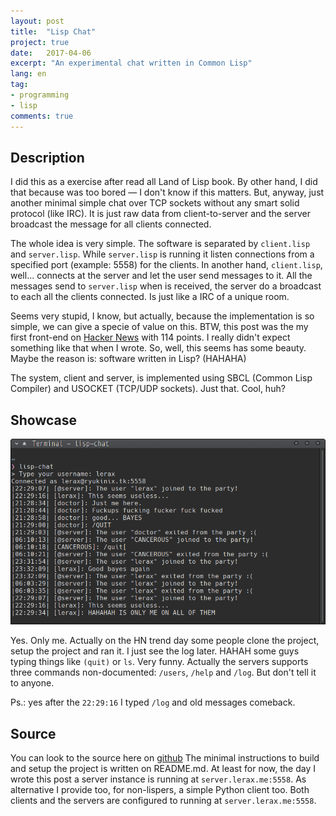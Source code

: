 ```yaml
---
layout: post
title:  "Lisp Chat"
project: true
date:   2017-04-06
excerpt: "An experimental chat written in Common Lisp"
lang: en
tag:
- programming
- lisp
comments: true
---
```




## Description

I did this as a exercise after read all Land of Lisp book. By other hand, I did that because was too bored — I don't know if this matters. But, anyway, just another minimal simple chat over TCP sockets without any smart solid protocol (like IRC). It is just raw data from client-to-server and the server broadcast the message for all clients connected.

The whole idea is very simple. The software is separated by `client.lisp` and `server.lisp`. While `server.lisp` is running it listen connections from a specified port (example: 5558) for the clients. In another hand, `client.lisp`, well... connects at the server and let the user send messages to it. All the messages send to `server.lisp` when is received, the server do a broadcast to each all the clients connected. Is just like a IRC of a unique room.

Seems very stupid, I know, but actually, because the implementation is so simple, we can give a specie of value on this. BTW, this post was the my first front-end on [Hacker News](https://news.ycombinator.com/item?id=13857880) with 114 points. I really didn't expect something like that when I wrote. So, well, this seems has some beauty. Maybe the reason is: software written in Lisp? (HAHAHA)

The system, client and server, is implemented using SBCL (Common Lisp Compiler) and USOCKET (TCP/UDP sockets). Just that. Cool, huh?



## Showcase

![lisp-chat](../assets/posts/lisp-chat/lisp-chat.png)

Yes. Only me. Actually on the HN trend day some people clone the project, setup the project and ran it. I just see the log later. HAHAH some guys typing things like `(quit)` or `ls`. Very funny. Actually the servers supports three commands non-documented: `/users`, `/help` and `/log`. But don't tell it to anyone.

Ps.: yes after the `22:29:16` I typed `/log` and old messages comeback.



## Source
You can look to the source here on [github](https://github.com/ryukinix/lisp-chat)
The minimal instructions to build and setup the project is written on README.md. At least for now, the day I wrote this post a server instance is running at `server.lerax.me:5558`. As alternative I provide too, for non-lispers, a simple Python client too. Both clients and the servers are configured to running at `server.lerax.me:5558`.
